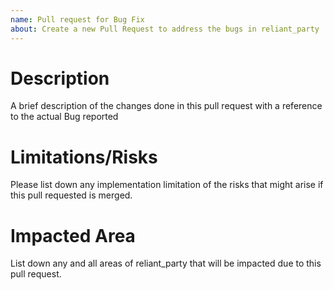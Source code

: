 ```yaml
---
name: Pull request for Bug Fix
about: Create a new Pull Request to address the bugs in reliant_party
---
```


# Description
A brief description of the changes done in this pull request with a reference to the
actual Bug reported

# Limitations/Risks
Please list down any implementation limitation of the risks that might arise if this
pull requested is merged.

# Impacted Area
List down any and all areas of reliant_party that will be impacted due to
this pull request.